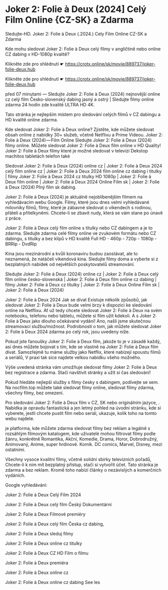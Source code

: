 # Joker 2: Folie à Deux (2024] Celý Film Online {CZ-SK} a Zdarma
Sledujte-HD. Joker 2: Folie à Deux (.2024.) Cely Film Online CZ-SK a Zdarma


Kde mohu sledovat Joker 2: Folie à Deux celý filmy v angličtině nebo online CZ dabing v HD-1080p kvalitě?

 

 

 

Klikněte zde pro shlédnutí ☛ https://crotx.online/sk/movie/889737/joker-folie-deux.hub

Klikněte zde pro shlédnutí ☛ https://crotx.online/sk/movie/889737/joker-folie-deux.hub

 

 

 

před 07 minutami — Sledujte Joker 2: Folie à Deux (2024) nejnovější online cz celý film Česko-slovenský dabing jasný a ostrý | Sledujte filmy online zdarma 24 hodin zde kvalitě ULTRA HD 4K.


Tato stránka je nejlepším místem pro sledování celých filmů v CZ dabingu a HD kvalitě online zdarma.


Kde sledovat Joker 2: Folie à Deux online? Zjistěte, kde můžete sledovat obsah online z nabídky 30+ služeb, včetně Netflixu a Prime Videou. Joker 2: Folie à Deux (2024) — Film Online Sledujte Joker 2: Folie à Deux (2024) filmy online. Můžete sledovat Joker 2: Folie à Deux film online v HD Quality! Joker 2: Folie à Deux filmy které je možné sledovat v televizi Dekstop machitos tabletách telefon také


Sledovat Joker 2: Folie à Deux (2024) online cz | Joker 2: Folie à Deux 2024 celý film online cz | Joker 2: Folie à Deux 2024 film online cz dabing i titulky | filmy Joker 2: Folie à Deux 2024 cz titulky HD 1080p | Joker 2: Folie à Deux film online | Joker 2: Folie à Deux 2024 Online Film sk | Joker 2: Folie à Deux (2024) Plný film sk dabing.


Joker 2: Folie à Deux (2024) je aktuálně nejoblíbenějším filmem na vyhledávacím webu Google. Filmy, které jsou dnes velmi vyhledávané milovníky filmů, filmy, které je zábavné sledovat o víkendech s rodinou, přáteli a přítelkyněmi. Chcete-li se zbavit nudy, která se vám stane po únavě z práce.


Joker 2: Folie à Deux celý film online s titulky nebo CZ dabingem a je to zdarma. Sledujte zdarma celé filmy online ve zvukovém formátu nebo CZ dabingu, s titulky a bez klipů v HD kvalitě Full HD - 460p - 720p - 1080p - BRRip - DvdRip


Kina jsou mezinárodní a kvůli koronaviru budou zaostávat, ale to neznamená, že natáčeli víkendová kina. Sledujte filmy doma a vyberte si z bezplatných nabídek od největších poskytovatelů streamování.


Sledujte Joker 2: Folie à Deux (2024) online cz | Joker 2: Folie à Deux celý film online česko-slovenská | Joker 2: Folie à Deux film online cz dabing | filmy Joker 2: Folie à Deux cz titulky | Joker 2: Folie à Deux Online Film sk | Joker 2: Folie à Deux (2024)


Joker 2: Folie à Deux 2024 Jak se dívat Existuje několik způsobů, jak sledovat Joker 2: Folie à Deux bude velmi brzy k dispozici ke sledování online na Netflixu. Ať už tedy chcete sledovat Joker 2: Folie à Deux na svém notebooku, telefonu nebo tabletu, můžete si film užít kdekoli. A s Joker 2: Folie à Deux jako dlouho očekávané vydání! Ano, našli jsme skutečnou streamovací službu/možnost. Podrobnosti o tom, jak můžete sledovat Joker 2: Folie à Deux 2024 zdarma po celý rok, jsou uvedeny níže.

Pokud jste fanoušky Joker 2: Folie à Deux film, jakože to je v zásadě každý, asi dnes můžete bojovat s tím, kde se vlastně na Joker 2: Folie à Deux film dívat. Samozřejmě tu máme služby jako Netflix, které nabízejí spoustu filmů a seriálů, V praxi tak sice najdete velkou nabídku všeho možného.


Výše uvedená stránka vám umožňuje sledovat filmy Joker 2: Folie à Deux bez registrace a zdarma. Stačí navštívit stránky a užít si čas sledování!


Pokud hledáte nejlepší služby s filmy česky s dabingem, podívejte se sem. Na nocfilm.top můžete také sledovat filmy online, sledovat filmy zdarma, všechny filmy, bez omezení.


Pro sledování Joker 2: Folie à Deux film v CZ, SK nebo originálním jazyce, . Nabídka je opravdu fantastická a jen letmý pohled na úvodní stránku, kde si vyberete, jestli chcete pustit film nebo seriál, ukazuje, kolik toho na tomto webu najdete.


je platforma, kde můžete zdarma sledovat filmy bez reklam a legálně s rozsáhlým filmovým katalogem, kde uživatelé mohou filtrovat filmy podle žánru, konkrétně Romantika, Akční, Komedie, Drama, Horor, Dobrodružný, Animovaný, Anime, super hrdinové. Komik. DC comics, Marvel, Disney, mezi ostatními.


Všechny vysoce kvalitní filmy, včetně solidní sbírky televizních pořadů, Chcete-li k nim mít bezplatný přístup, stačí si vytvořit účet. Tato stránka je zdarma a bez reklam. Kromě toho nabízí články o nezávislých a komerčních vydáních.


Google vyhledávání:

Joker 2: Folie à Deux Celý Film 2024

Joker 2: Folie à Deux celý film Český Dokumentární

Joker 2: Folie à Deux Filmové premiéry

Joker 2: Folie à Deux celý film Česka cz dabing,

Joker 2: Folie à Deux sleduj filmy

Joker 2: Folie à Deux online cz titulky

Joker 2: Folie à Deux CZ HD Film o filmu

Joker 2: Folie à Deux premiéra

Joker 2: Folie à Deux online cz

Joker 2: Folie à Deux online cz dabing See les
